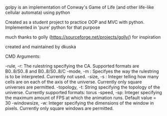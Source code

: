 golpy is an implementation of Conway's Game of Life (and other life-like cellular automata) using python

Created as a student project to practice OOP and MVC with python.
Implemented in 'pure' python for that purpose

much thanks to golly (https://sourceforge.net/projects/golly/) for inspiration

created and maintained by dkuska


CMD Arguments:

-rule, -r: The rulestring specifying the CA. 
            Supported formats are B0..8/S0..8 and B0..8/S0..8/C
-mode, -m : Specifyes the way the rulestring is to be interpreted.
            Currently not used.
-size, -s : Integer telling how many cells are on each of the axis of the universe. 
            Currently only square universes are permitted.
-topology, -t: String specifying the topology of the universe. 
            Currently supported formats: torus
-speed, -sp: Integer specifying the maximum amount of FPS at which the animation runs.
            Default value = 30
-windowsize, -w: Integer specifying the dimensions of the window in pixels. 
            Currently only square windows are permitted.
